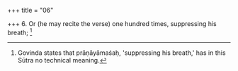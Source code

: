 +++
title = "06"

+++
6. Or (he may recite the verse) one hundred times, suppressing his breath; [^3] 


[^3]:  Govinda states that prāṇāyāmaśaḥ, 'suppressing his breath,' has in this Sūtra no technical meaning.
